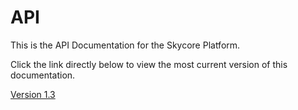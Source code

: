 API
===

This is the API Documentation for the Skycore Platform.

Click the link directly below to view the most current version of this documentation.


<a href="1.3/README.md">Version 1.3</a>


